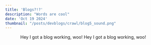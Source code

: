 ```yaml
---
title: 'Blogs?!?'
description: "Words are cool"
date: 'Oct 19 2024'
thumbnail: "/posts/devblogs/crawl/blog5_sound.png"
---
```




<Spotify src="track/6HVVwW3M9O11PMsAkMb2D8" />

<Header title="Cool" />
Hey I got a blog working, woo!
Hey I got a blog working, woo!